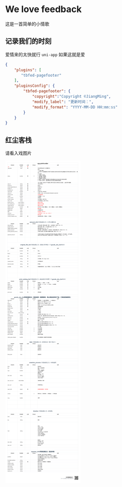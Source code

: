 # We love feedback

这是一首简单的小情歌

## 记录我们的时刻

爱情来的太快就行 ``` uni-app ``` 如果这就是爱 

```json
{
    "plugins": [
       "tbfed-pagefooter"
    ],
    "pluginsConfig": {
        "tbfed-pagefooter": {
            "copyright":"Copyright ©JiangMing",
            "modify_label": "更新时间：",
            "modify_format": "YYYY-MM-DD HH:mm:ss"
        }
    }
}
```



## 红尘客栈

请看入戏图片

![文印数据库设计](.\images\文印数据库设计.png)
